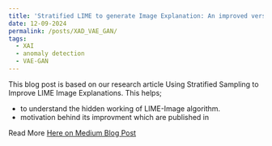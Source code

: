 ```yaml
---
title: 'Stratified LIME to generate Image Explanation: An improved version of LIME Image'
date: 12-09-2024
permalink: /posts/XAD_VAE_GAN/
tags:
  - XAI
  - anomaly detection
  - VAE-GAN
---
```


This blog post is based on our research article Using Stratified Sampling to Improve LIME Image Explanations. This helps;

- to understand the hidden working of LIME-Image algorithm.
- motivation behind its improvment which are published in

Read More <a href='https://muhammad-rashid.medium.com/stratified-lime-to-generate-image-explanation-an-improved-version-of-lime-image-6b9668f03f1f'> Here on Medium Blog Post<a>
